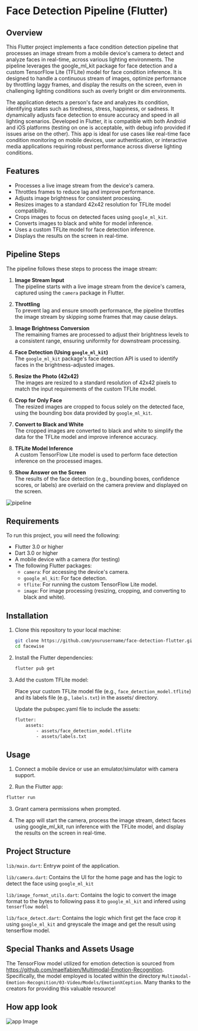 # Face Detection Pipeline (Flutter)

## Overview

This Flutter project implements a face condition detection pipeline that processes an image stream from a mobile device's camera to detect and analyze faces in real-time, across various lighting environments. The pipeline leverages the google_ml_kit package for face detection and a custom TensorFlow Lite (TFLite) model for face condition inference. It is designed to handle a continuous stream of images, optimize performance by throttling laggy frames, and display the results on the screen, even in challenging lighting conditions such as overly bright or dim environments.

The application detects a person's face and analyzes its condition, identifying states such as tiredness, stress, happiness, or sadness. It dynamically adjusts face detection to ensure accuracy and speed in all lighting scenarios. Developed in Flutter, it is compatible with both Android and iOS platforms (testing on one is acceptable, with debug info provided if issues arise on the other). This app is ideal for use cases like real-time face condition monitoring on mobile devices, user authentication, or interactive media applications requiring robust performance across diverse lighting conditions.
## Features

- Processes a live image stream from the device's camera.
- Throttles frames to reduce lag and improve performance.
- Adjusts image brightness for consistent processing.
- Resizes images to a standard 42x42 resolution for TFLite model compatibility.
- Crops images to focus on detected faces using `google_ml_kit`.
- Converts images to black and white for model inference.
- Uses a custom TFLite model for face detection inference.
- Displays the results on the screen in real-time.

## Pipeline Steps

The pipeline follows these steps to process the image stream:

1. **Image Stream Input**  
   The pipeline starts with a live image stream from the device's camera, captured using the `camera` package in Flutter.

2. **Throttling**  
   To prevent lag and ensure smooth performance, the pipeline throttles the image stream by skipping some frames that may cause delays.

3. **Image Brightness Conversion**  
   The remaining frames are processed to adjust their brightness levels to a consistent range, ensuring uniformity for downstream processing.

4. **Face Detection (Using `google_ml_kit`)**  
   The `google_ml_kit` package's face detection API is used to identify faces in the brightness-adjusted images.

5. **Resize the Photo (42x42)**  
   The images are resized to a standard resolution of 42x42 pixels to match the input requirements of the custom TFLite model.

6. **Crop for Only Face**  
   The resized images are cropped to focus solely on the detected face, using the bounding box data provided by `google_ml_kit`.

7. **Convert to Black and White**  
   The cropped images are converted to black and white to simplify the data for the TFLite model and improve inference accuracy.

8. **TFLite Model Inference**  
   A custom TensorFlow Lite model is used to perform face detection inference on the processed images.

9. **Show Answer on the Screen**  
   The results of the face detection (e.g., bounding boxes, confidence scores, or labels) are overlaid on the camera preview and displayed on the screen.

![pipeline](design/pipeline.png)

## Requirements

To run this project, you will need the following:

- Flutter 3.0 or higher
- Dart 3.0 or higher
- A mobile device with a camera (for testing)
- The following Flutter packages:
  - `camera`: For accessing the device's camera.
  - `google_ml_kit`: For face detection.
  - `tflite`: For running the custom TensorFlow Lite model.
  - `image`: For image processing (resizing, cropping, and converting to black and white).

## Installation

1. Clone this repository to your local machine:

   ```bash
   git clone https://github.com/yourusername/face-detection-flutter.git
   cd facewise
   ```

2. Install the Flutter dependencies:
    ```bash
    flutter pub get
    ```

3. Add the custom TFLite model:

    Place your custom TFLite model file (e.g., `face_detection_model.tflite`) and its labels file (e.g., `labels.txt`) in the assets/ directory.

    Update the pubspec.yaml file to include the assets:
    ```bash
    flutter:
        assets:
            - assets/face_detection_model.tflite
            - assets/labels.txt
    ```

## Usage
1. Connect a mobile device or use an emulator/simulator with camera support.

2. Run the Flutter app:
```bash
flutter run
```

3. Grant camera permissions when prompted.

4. The app will start the camera, process the image stream, detect faces using google_ml_kit, run inference with the TFLite model, and display the results on the screen in real-time.


## Project Structure 

`lib/main.dart`: Entryw point of the application.

`lib/camera.dart`: Contains the UI for the home page and has the logic to detect the face using `google_ml_kit`

`lib/image_format_utils.dart`: Contains the logic to convert the image format to the bytes to following pass it to `google_ml_kit` and infered using `tenserflow model`

`lib/face_detect.dart`: Contains the logic which first get the face crop it using `google_ml_kit` and greyscale the image and get the result using tenserflow model.


## Special Thanks and Assets Usage

The TensorFlow model utilized for emotion detection is sourced from https://github.com/maelfabien/Multimodal-Emotion-Recognition. Specifically, the model employed is located within the directory `Multimodal-Emotion-Recognition/03-Video/Models/EmotionXCeption`. Many thanks to the creators for providing this valuable resource!


## How app look
![app Image](design/image.png)